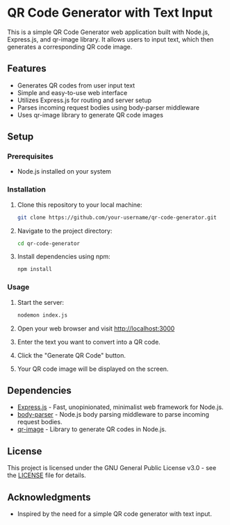# QR Code Generator with Text Input

This is a simple QR Code Generator web application built with Node.js, Express.js, and qr-image library. It allows users to input text, which then generates a corresponding QR code image.

## Features

- Generates QR codes from user input text
- Simple and easy-to-use web interface
- Utilizes Express.js for routing and server setup
- Parses incoming request bodies using body-parser middleware
- Uses qr-image library to generate QR code images

## Setup

### Prerequisites

- Node.js installed on your system

### Installation

1. Clone this repository to your local machine:

   ```bash
   git clone https://github.com/your-username/qr-code-generator.git
   ```

2. Navigate to the project directory:

   ```bash
   cd qr-code-generator
   ```

3. Install dependencies using npm:

   ```bash
   npm install
   ```

### Usage

1. Start the server:

   ```bash
   nodemon index.js
   ```

2. Open your web browser and visit [http://localhost:3000](http://localhost:3000)

3. Enter the text you want to convert into a QR code.

4. Click the "Generate QR Code" button.

5. Your QR code image will be displayed on the screen.

## Dependencies

- [Express.js](https://expressjs.com/) - Fast, unopinionated, minimalist web framework for Node.js.
- [body-parser](https://www.npmjs.com/package/body-parser) - Node.js body parsing middleware to parse incoming request bodies.
- [qr-image](https://www.npmjs.com/package/qr-image) - Library to generate QR codes in Node.js.

## License

This project is licensed under the GNU General Public License v3.0 - see the [LICENSE](LICENSE) file for details.

## Acknowledgments

- Inspired by the need for a simple QR code generator with text input.
